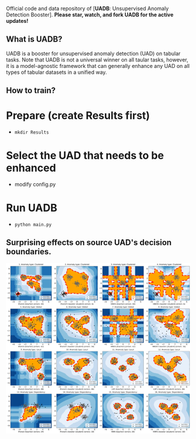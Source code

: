 Official code and data repository of [**UADB**: Unsupervised Anomaly Detection Booster].
__Please star, watch, and fork UADB for the active updates!__

## What is UADB?
UADB is a booster for unsupervised anomaly detection (UAD) on tabular tasks.
Note that UADB is not a universal winner on all taular tasks, however, it is a model-agnostic framework that can generally enhance any UAD on all types of tabular datasets in a unified way.

## How to train?
# Prepare (create Results first)
* ```mkdir Results```

# Select the UAD that needs to be enhanced
* modify config.py

# Run UADB
* ```python main.py```


## Surprising effects on source UAD's decision boundaries.
![image](figures/decision_boundary.png)


